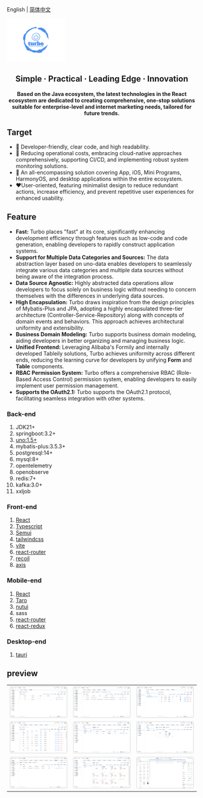 English | [简体中文](./README.md)

<img src="./docs/logo.png" style="zoom:15%;"  >

<h2 align="center">Simple · Practical · Leading Edge · Innovation</h2>

<h4 align="center">Based on the Java ecosystem, the latest technologies in the React ecosystem are dedicated to creating comprehensive, one-stop solutions suitable for enterprise-level and internet marketing needs, tailored for future trends.</h4>

## Target

- 🧃 Developer-friendly, clear code, and high readability.
- 🤖 Reducing operational costs, embracing cloud-native approaches comprehensively, supporting CI/CD, and implementing
  robust system monitoring solutions.
- 💪 An all-encompassing solution covering App, iOS, Mini Programs, HarmonyOS, and desktop applications within the entire
  ecosystem.
- ❤️User-oriented, featuring minimalist design to reduce redundant actions, increase efficiency, and prevent repetitive
  user experiences for enhanced usability.

## Feature

- **Fast:** Turbo places "fast" at its core, significantly enhancing development efficiency through features such as low-code and code generation, enabling developers to rapidly construct application systems.
- **Support for Multiple Data Categories and Sources:** The data abstraction layer based on uno-data enables developers to seamlessly integrate various data categories and multiple data sources without being aware of the integration process.
- **Data Source Agnostic:** Highly abstracted data operations allow developers to focus solely on business logic without needing to concern themselves with the differences in underlying data sources.
- **High Encapsulation:** Turbo draws inspiration from the design principles of Mybatis-Plus and JPA, adopting a highly encapsulated three-tier architecture (Controller-Service-Repository) along with concepts of domain events and behaviors. This approach achieves architectural uniformity and extensibility.
- **Business Domain Modeling:** Turbo supports business domain modeling, aiding developers in better organizing and managing business logic.
- **Unified Frontend:** Leveraging Alibaba's Formily and internally developed Tableily solutions, Turbo achieves uniformity across different ends, reducing the learning curve for developers by unifying **Form** and **Table** components.
- **RBAC Permission System:** Turbo offers a comprehensive RBAC (Role-Based Access Control) permission system, enabling developers to easily implement user permission management.
- **Supports the OAuth2.1:** Turbo supports the OAuth2.1 protocol, facilitating seamless integration with other systems.

### Back-end

1. JDK21+
2. springboot:3.2+
3. [uno:1.5+](https://github.com/ClearXs/uno)
4. mybatis-plus:3.5.3+
5. postgresql:14+
6. mysql:8+
7. opentelemetry
8. openobserve
9. redis:7+
10. kafka:3.0+
11. xxljob

### Front-end

1. [React](https://zh-hans.react.dev/)
2. [Typescript](https://www.typescriptlang.org/)
3. [Semui](https://semi.design/)
4. [tailwindcss](https://tailwindcss.com/)
5. [vite](https://vitejs.dev/)
6. [react-router](https://reactrouter.com/en/main)
7. [recoil](https://recoiljs.org/)
8. [axis](https://axios-http.com/)

### Mobile-end

1. [React](https://zh-hans.react.dev/)
2. [Taro](https://docs.taro.zone/)
3. [nutui](https://nutui.jd.com/#/)
4. sass
5. [react-router](https://reactrouter.com/en/main)
6. [react-redux](https://react-redux.js.org/)

### Desktop-end

1. [tauri](https://tauri.app/)

## preview

<table>
    <tr>
        <td><img src="./docs/images/preview1.png" alt="preview1"/></td>
        <td><img src="./docs/images/preview2.png" alt="preview2"/></td>
        <td><img src="./docs/images/preview3.png" alt="preview3"/></td>
    </tr>
    <tr>
        <td><img src="./docs/images/preview4.png" alt="preview4"/></td>
        <td><img src="./docs/images/preview5.png" alt="preview5"/></td>
        <td><img src="./docs/images/preview6.png" alt="preview6"/></td>
    </tr>
    <tr>
        <td><img src="./docs/images/preview7.png" alt="preview7"/></td>
        <td><img src="./docs/images/preview8.png" alt="preview8"/></td>
        <td><img src="./docs/images/preview9.png" alt="preview9"/></td>
    </tr>
</table>

